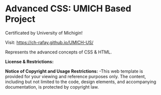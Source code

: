 # Advanced CSS: UMICH Based Project 
Certificated by University of Michigin!

Visit:  https://ch-rafay.github.io/UMICH-US/  

Represents the advanced concepts of CSS & HTML.

**License & Restrictions:**

**Notice of Copyright and Usage Restrictions:**
-This web template is provided for your viewing and reference purposes only. The content, including but not limited to the code, design elements, and accompanying documentation, is protected by copyright law.

